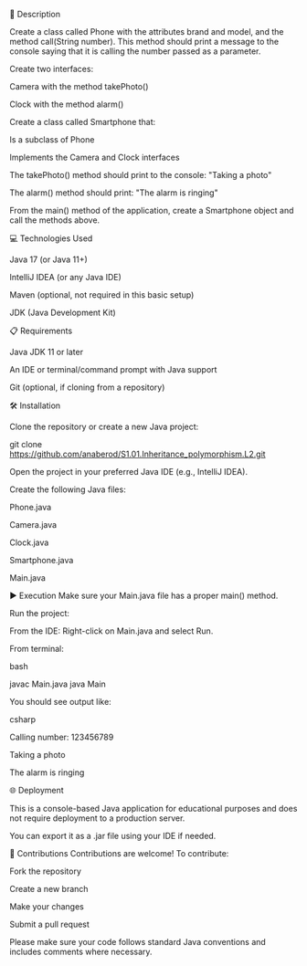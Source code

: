 📄 Description

Create a class called Phone with the attributes brand and model, and the method call(String number). This method should print a message to the console saying that it is calling the number passed as a parameter.

Create two interfaces:

Camera with the method takePhoto()

Clock with the method 
alarm()

Create a class called Smartphone that:

Is a subclass of Phone

Implements the Camera and Clock interfaces

The takePhoto() method should print to the console: "Taking a photo"

The alarm() method should print: "The alarm is ringing"

From the main() method of the application, create a Smartphone object and call the methods above.

💻 Technologies Used

Java 17 (or Java 11+)

IntelliJ IDEA (or any Java IDE)

Maven (optional, not required in this basic setup)

JDK (Java Development Kit)

📋 Requirements

Java JDK 11 or later

An IDE or terminal/command prompt with Java support

Git (optional, if cloning from a repository)

🛠️ Installation

Clone the repository or create a new Java project:

git clone https://github.com/anaberod/S1.01.Inheritance_polymorphism.L2.git

Open the project in your preferred Java IDE (e.g., IntelliJ IDEA).

Create the following Java files:

Phone.java

Camera.java

Clock.java

Smartphone.java

Main.java

▶️ Execution Make sure your Main.java file has a proper main() method.

Run the project:

From the IDE: Right-click on Main.java and select Run.

From terminal:

bash

javac Main.java java Main

You should see output like:

csharp

Calling number: 123456789

Taking a photo

The alarm is ringing

🌐 Deployment

This is a console-based Java application for educational purposes and does not require deployment to a production server.

You can export it as a .jar file using your IDE if needed.

🤝 Contributions Contributions are welcome! To contribute:

Fork the repository

Create a new branch

Make your changes

Submit a pull request

Please make sure your code follows standard Java conventions and includes comments where necessary.